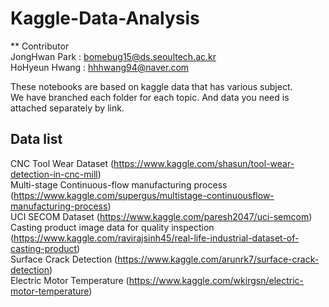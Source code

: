 # Kaggle-Data-Analysis   

** Contributor   
JongHwan Park : bomebug15@ds.seoultech.ac.kr   
HoHyeun Hwang : hhhwang94@naver.com   

These notebooks are based on kaggle data that has various subject.    
We have branched each folder for each topic. And data you need is attached separately by link.   

## Data list

CNC Tool Wear Dataset (https://www.kaggle.com/shasun/tool-wear-detection-in-cnc-mill)   
Multi-stage Continuous-flow manufacturing process (https://www.kaggle.com/supergus/multistage-continuousflow-manufacturing-process)   
UCI SECOM Dataset (https://www.kaggle.com/paresh2047/uci-semcom)   
Casting product image data for quality inspection (https://www.kaggle.com/ravirajsinh45/real-life-industrial-dataset-of-casting-product)   
Surface Crack Detection (https://www.kaggle.com/arunrk7/surface-crack-detection)   
Electric Motor Temperature (https://www.kaggle.com/wkirgsn/electric-motor-temperature)   
